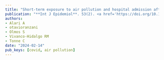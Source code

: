 ```yaml
---
title: "Short-term exposure to air pollution and hospital admission after COVID-19 in Catalonia: the COVAIR-CAT study"
publication: "**Int J Epidemiol**. 53(2). <a href='https://doi.org/10.1093/ije/dyae041' target='_blank' rel='noopener noreferrer'>10.1093/ije/dyae041</a>"
authors:
- Alari A
- otavioranzani
- Olmos S
- Vivanco-Hidalgo RM
- Tonne C
date: "2024-02-14"
pub_keys: [covid, air pollution]
---
```

